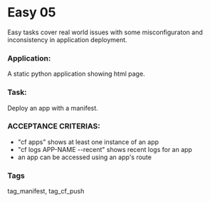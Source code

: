 # Easy 05
Easy tasks cover real world issues with some misconfiguraton 
and inconsistency in application deployment.

### Application:
A static python application showing html page. 

### Task:
Deploy an app with a manifest.

### ACCEPTANCE CRITERIAS:
- "cf apps" shows at least one instance of an app
- "cf logs APP-NAME --recent" shows recent logs for an app
- an app can be accessed using an app's route

### Tags

tag_manifest, tag_cf_push
